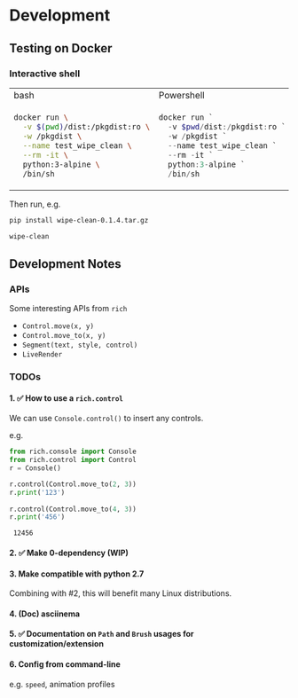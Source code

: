# Development

## Testing on Docker



### Interactive shell

<table>
<tr><td>bash</td><td>Powershell</td></tr>
<tr>
<td>

```bash
docker run \
  -v $(pwd)/dist:/pkgdist:ro \
  -w /pkgdist \
  --name test_wipe_clean \
  --rm -it \ 
  python:3-alpine \
  /bin/sh
```

</td>
<td>

```powershell
docker run `
  -v $pwd/dist:/pkgdist:ro `
  -w /pkgdist `
  --name test_wipe_clean `
  --rm -it `
  python:3-alpine `
  /bin/sh
```

</td>
</tr>
</table>

Then run, e.g.

```bash
pip install wipe-clean-0.1.4.tar.gz

wipe-clean
```



## Development Notes

### APIs

Some interesting APIs from `rich`

- `Control.move(x, y)`
- `Control.move_to(x, y)`
- `Segment(text, style, control)`
- `LiveRender`


### TODOs

#### 1. ✅ How to use a `rich.control`

We can use `Console.control()` to insert any controls.

e.g.
```python
from rich.console import Console
from rich.control import Control
r = Console()

r.control(Control.move_to(2, 3))
r.print('123')
  
r.control(Control.move_to(4, 3))
r.print('456')
```

```
 12456
```

#### 2. ✅ Make 0-dependency (WIP)

#### 3. Make compatible with python 2.7

Combining with #2, this will benefit many Linux distributions.

#### 4. (Doc) asciinema

#### 5. ✅ Documentation on `Path` and `Brush` usages for customization/extension

#### 6. Config from command-line

e.g. `speed`, animation profiles

